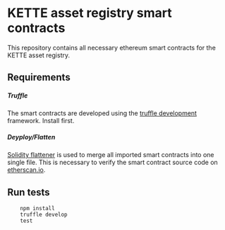 # KETTE asset registry smart contracts

This repository contains all necessary ethereum smart contracts for the KETTE asset registry. 

## Requirements

##### Truffle

The smart contracts are developed using the [truffle development](https://github.com/trufflesuite/truffle) framework. Install first.

##### Deyploy/Flatten

[Solidity flattener](https://github.com/BlockCatIO/solidity-flattener) is used to merge all imported smart contracts into one single file. This is necessary to verify the smart contract source code on [etherscan.io](http://etherscan.io/). 

## Run tests
        npm install
        truffle develop
        test